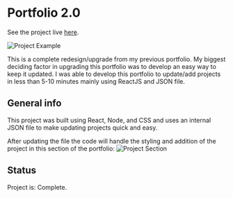 # Portfolio 2.0
See the project live [here](http://www.zanderb-e.com/).

![Project Example](https://cdn.glitch.com/7d9e80e5-cf2e-47b5-8b83-1a4dc62423e7%2FScreen%20Shot%202019-10-07%20at%203.16.09%20PM.png?v=1570486763837)

This is a complete redesign/upgrade from my previous portfolio. My biggest deciding factor in upgrading this portfolio was to develop an easy way to keep it updated. I was able to develop this portfolio to update/add projects in less than 5-10 minutes mainly using ReactJS and JSON file.
## General info
This project was built using React, Node, and CSS and uses an internal JSON file to make updating projects quick and easy.

After updating the file the code will handle the styling and addition of the project in this section of the portfolio:
![Project Section](https://cdn.glitch.com/7d9e80e5-cf2e-47b5-8b83-1a4dc62423e7%2FScreen%20Shot%202019-10-07%20at%203.16.21%20PM.png?v=1570486774988)

## Status
Project is: Complete.